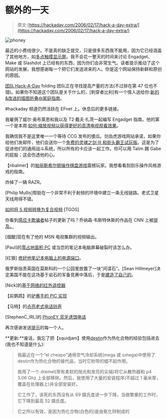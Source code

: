# 额外的一天

> 原文:[https://hackaday.com/2006/02/17/hack-a-day-extra/](https://hackaday.com/2006/02/17/hack-a-day-extra/)

![phoney](../Images/b42e7e1d479c1c7bb450b51eb64c72e4.png)

最近的小费线很少。不是真的缺乏提交，只是很多东西我不能用，因为它已经涵盖了其他地方，如[多点触摸显示屏](http://mrl.nyu.edu/%7Ejhan/ftirtouch/)。我不会花一整天的时间来讨论 Engadget、Make 或 Slashdot 上已经有的东西，因为你们会非常生气。读者提示推动了这个网站的发展，我想感谢每一个把它们发送进来的人。你是这个网站保持新鲜和原创的原因。

[团队 Hack-A-Day](http://teamhackaday.com/) folding 团队正在寻找提高产量的方法(不过排在第 47 位也不错)。如果你不知道这个团队是关于什么的，[刺穿者比利]有一个情人送给你:[新的&改进的插图折叠@家庭指南](http://teamhackaday.com/viewtopic.php?p=8424#8424)。

#hackaday 频道仍然活跃在 EFnet 上。休息后的更多链接。

我雇佣了威尔·奥布莱恩和我以及 T2·戴夫·扎茨一起编写 Engadget 指南。他的第一个是本周:[如何:缩放视频以获得更好的高清电视观看效果](http://features.engadget.com/2006/02/14/how-to-scale-video-for-better-hdtv-viewing/)。

我确信我不是这里唯一一个等待 CCG 发布的傻瓜。剑齿虎游戏网站承诺，如果你给他们发邮件，他们会送你一个[免费的灵魂之剑 III 和街头霸王试玩版](http://sabertoothgames.com/stg/news.asp)。这是为了促进他们的通用战斗系统，所以所有的卡应该一起工作。你可以用 Talim 踢 Gabe 的屁股；这会伤透他的心。

【nbalmer】的[帕丽斯希尔顿操作棋盘游戏](http://www.instructables.com/ex/i/260CEA32EC9B1028B634001143E7E506/?ALLSTEPS)震撼玩家。我想看看刮刮乐操作风格游戏的指南。

炸掉了一辆 RAZR。

[Philip Mullis]帮助在一个非常不利于射频的环境中建立一条无线链路。老式卫星天线用得不错。

[如何将 S 视频转换为复合视频](http://www.ramsinks.com/svidmod.asp) [TGOS]

你看到[感应卡欺骗者](http://www.hackaday.com/entry/1234000070073536/)帖子的更新了吗？乔纳森·韦斯特休斯的作品在 CNN 上被[提及。](http://www.cnn.com/video/partners/clickability/index.html?url=/video/us/2006/02/14/tucker.tracking.employees.cnn)

[烟酸]现在有了他的 MSN 电视集群的视频输出。

[Paul]的[零占地面积 PC](http://paragraphart.blogspot.com/2006/02/oh-no-not-you-again-blog-open-also.html) 或当您的笔记本电脑屏幕破裂时该怎么办。

[红狼] [修好他笔记本电脑上的电源端口](http://silverwolf.no-ip.org/powerhack.html)。

俄罗斯指责英国在莫斯科的一个公园里放置了一块“间谍石”。[Sean Hillmeyer]决定美国不能在这场基于岩石的军备竞赛中落后，于是[建造了自己的](http://shockyou.blogspot.com/2006/02/pet-rock-finally-has-purpose.html)。

[Nick]的[基于网络的红外遥控器](http://www.digitaldawgpound.org/nick84/post=23)

【前鹦鹉】的[驴赛手的 PIC 实现](http://www.hotplate.co.nz/projects/donkeyracer/)

【马特】的[点亮老式电话铃声](http://www.killerredcar.com/?p=projects/2006-01-22-16-49-01,%20Telephone%20Sign)

[StephenC_IRL]的 [PhonEY 蓝牙诱饵电话](http://www.engadget.com/2006/02/17/a-phoney-bluetooth-headset-disguises-what-phone-youre-really-to/)

再次感谢发送[提示](http://www.hackaday.com/tips/)的每一个人。

**更新:**废话，我忘了把【squidjam】使用[destin](http://www.desitin.com/en/?dsp=1&psp=0)作为热化合物的经验包括进去(我也不知道是什么):

> 我最近在一个“el cheapo”通用空气冷却系统(mega 或 omega)中使用了destin作为热化合物的替代品，当时它附带的蜡不起作用。
> 
> 我用了一个 dremel(带有柔软的抛光和发亮的尖端)将它从散热器和 p4 3.06 Ghz 上全部移除。然后，我使用了大量的安装程序(不超过 1 毫米厚，覆盖在处理器上)并全部安装好。
> 
> 它工作了，该死的东西没有从 69 摄氏度进一步下降，当做繁重的工作时，它下降到最高 52 摄氏度。
> 
> 它之所以有效，是因为热化合物(白色的)是由氧化锌制成的